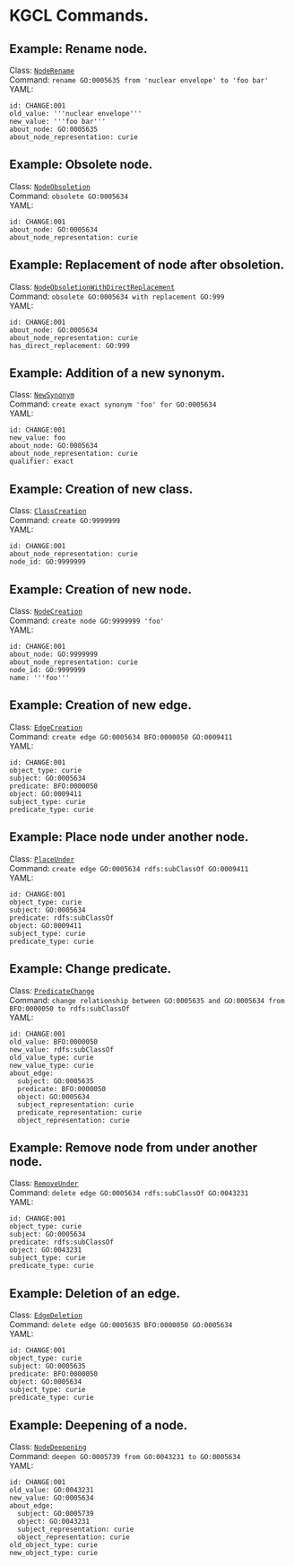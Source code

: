 # KGCL Commands.

## Example: Rename node.
Class: [`NodeRename`](https://w3id.org/kgcl/NodeRename) </br>Command: `rename GO:0005635 from 'nuclear envelope' to 'foo bar'`</br>YAML:
```
id: CHANGE:001
old_value: '''nuclear envelope'''
new_value: '''foo bar'''
about_node: GO:0005635
about_node_representation: curie

```
## Example: Obsolete node.
Class: [`NodeObsoletion`](https://w3id.org/kgcl/NodeObsoletion) </br>Command: `obsolete GO:0005634`</br>YAML:
```
id: CHANGE:001
about_node: GO:0005634
about_node_representation: curie

```
## Example: Replacement of node after obsoletion.
Class: [`NodeObsoletionWithDirectReplacement`](https://w3id.org/kgcl/NodeObsoletionWithDirectReplacement) </br>Command: `obsolete GO:0005634 with replacement GO:999`</br>YAML:
```
id: CHANGE:001
about_node: GO:0005634
about_node_representation: curie
has_direct_replacement: GO:999

```
## Example: Addition of a new synonym.
Class: [`NewSynonym`](https://w3id.org/kgcl/NewSynonym) </br>Command: `create exact synonym 'foo' for GO:0005634`</br>YAML:
```
id: CHANGE:001
new_value: foo
about_node: GO:0005634
about_node_representation: curie
qualifier: exact

```
## Example: Creation of new class.
Class: [`ClassCreation`](https://w3id.org/kgcl/ClassCreation) </br>Command: `create GO:9999999`</br>YAML:
```
id: CHANGE:001
about_node_representation: curie
node_id: GO:9999999

```
## Example: Creation of new node.
Class: [`NodeCreation`](https://w3id.org/kgcl/NodeCreation) </br>Command: `create node GO:9999999 'foo'`</br>YAML:
```
id: CHANGE:001
about_node: GO:9999999
about_node_representation: curie
node_id: GO:9999999
name: '''foo'''

```
## Example: Creation of new edge.
Class: [`EdgeCreation`](https://w3id.org/kgcl/EdgeCreation) </br>Command: `create edge GO:0005634 BFO:0000050 GO:0009411`</br>YAML:
```
id: CHANGE:001
object_type: curie
subject: GO:0005634
predicate: BFO:0000050
object: GO:0009411
subject_type: curie
predicate_type: curie

```
## Example: Place node under another node.
Class: [`PlaceUnder`](https://w3id.org/kgcl/PlaceUnder) </br>Command: `create edge GO:0005634 rdfs:subClassOf GO:0009411`</br>YAML:
```
id: CHANGE:001
object_type: curie
subject: GO:0005634
predicate: rdfs:subClassOf
object: GO:0009411
subject_type: curie
predicate_type: curie

```
## Example: Change predicate.
Class: [`PredicateChange`](https://w3id.org/kgcl/PredicateChange) </br>Command: `change relationship between GO:0005635 and GO:0005634 from BFO:0000050 to rdfs:subClassOf`</br>YAML:
```
id: CHANGE:001
old_value: BFO:0000050
new_value: rdfs:subClassOf
old_value_type: curie
new_value_type: curie
about_edge:
  subject: GO:0005635
  predicate: BFO:0000050
  object: GO:0005634
  subject_representation: curie
  predicate_representation: curie
  object_representation: curie

```
## Example: Remove node from under another node.
Class: [`RemoveUnder`](https://w3id.org/kgcl/RemoveUnder) </br>Command: `delete edge GO:0005634 rdfs:subClassOf GO:0043231`</br>YAML:
```
id: CHANGE:001
object_type: curie
subject: GO:0005634
predicate: rdfs:subClassOf
object: GO:0043231
subject_type: curie
predicate_type: curie

```
## Example: Deletion of an edge.
Class: [`EdgeDeletion`](https://w3id.org/kgcl/EdgeDeletion) </br>Command: `delete edge GO:0005635 BFO:0000050 GO:0005634`</br>YAML:
```
id: CHANGE:001
object_type: curie
subject: GO:0005635
predicate: BFO:0000050
object: GO:0005634
subject_type: curie
predicate_type: curie

```
## Example: Deepening of a node.
Class: [`NodeDeepening`](https://w3id.org/kgcl/NodeDeepening) </br>Command: `deepen GO:0005739 from GO:0043231 to GO:0005634`</br>YAML:
```
id: CHANGE:001
old_value: GO:0043231
new_value: GO:0005634
about_edge:
  subject: GO:0005739
  object: GO:0043231
  subject_representation: curie
  object_representation: curie
old_object_type: curie
new_object_type: curie

```
